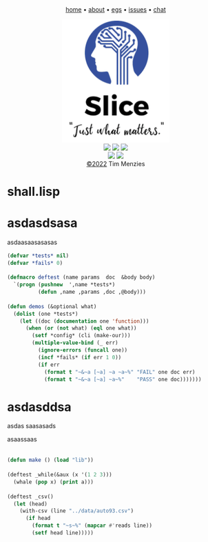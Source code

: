 <a name=top><br>
<!-- tricks from https://simpleicons.org/  https://studio.tailorbrands.com -->
<p align=center>
<a href="/README.md#top">home</a> • 
<a href="asdas">about</a> • 
<a href="asdas">egs</a> • 
<a href="asdas">issues</a> • 
<a href="asdas">chat</a>  
</p><p align=center>
<a href="/README.md#top"><img src="/etc/img/slice.png" width=250></a><br>
<img src="https://img.shields.io/badge/purpose-se,ai-informational?style=flat&logo=hyper&logoColor=white&color=blueviolet">
<img src="https://img.shields.io/badge/language-lua-informational?style=flat&logo=lua&logoColor=white&color=orange">
<a href="https://github.com/4duo/duo/actions"><img src="https://github.com/4duo/duo/workflows/tests/badge.svg"></a><br>
<img src="https://img.shields.io/badge/platform-osx,linux-informational?style=flat&logo=linux&logoColor=white&color=blue">
<a href="https://zenodo.org/badge/latestdoi/452530453"><img src="https://zenodo.org/badge/452530453.svg"></a><br>
<a href="/LICENSE.md#top">&copy;2022</a> Tim Menzies
</p>




# shall.lisp


# asdasdsasa

asdaasaasasasas 


```lisp
(defvar *tests* nil)
(defvar *fails* 0)

(defmacro deftest (name params  doc  &body body)
  `(progn (pushnew  ',name *tests*) 
          (defun ,name ,params ,doc ,@body)))

(defun demos (&optional what)
  (dolist (one *tests*)
    (let ((doc (documentation one 'function)))
      (when (or (not what) (eql one what))
        (setf *config* (cli (make-our)))
        (multiple-value-bind (_ err)
          (ignore-errors (funcall one))
          (incf *fails* (if err 1 0))
          (if err
            (format t "~&~a [~a] ~a ~a~%" "FAIL" one doc err)
            (format t "~&~a [~a] ~a~%"    "PASS" one doc)))))))  

```


# asdasddsa

asdas
saasasads

asaassaas 

```lisp

(defun make () (load "lib"))

(deftest _while(&aux (x '(1 2 3)))
  (whale (pop x) (print a)))

(deftest _csv() 
  (let (head)
    (with-csv (line "../data/auto93.csv") 
      (if head
        (format t "~s~%" (mapcar #'reads line))
        (setf head line)))))


```


